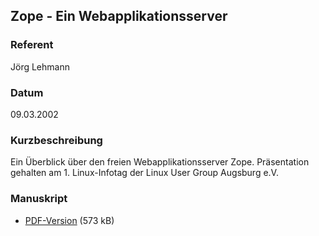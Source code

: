 ## Zope - Ein Webapplikationsserver

### Referent
Jörg Lehmann

### Datum
09.03.2002

### Kurzbeschreibung
Ein Überblick über den freien Webapplikationsserver Zope. Präsentation gehalten
am 1. Linux-Infotag der Linux User Group Augsburg e.V.

### Manuskript

* [PDF-Version](/download/Vortraege/Zope.pdf) (573 kB)
